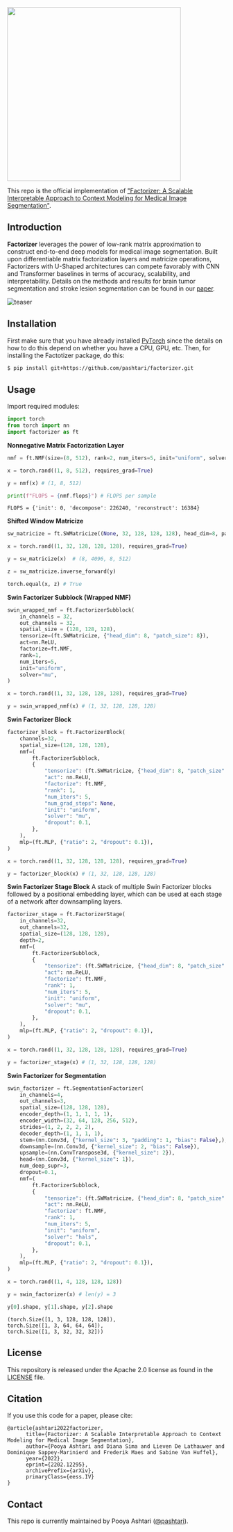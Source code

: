 <img src=figures/logo.png width="400">

This repo is the official implementation of ["Factorizer: A Scalable Interpretable Approach to Context Modeling for Medical Image Segmentation"](https://arxiv.org/abs/2202.12295).


## Introduction

**Factorizer** leverages the power of low-rank matrix approximation to construct end-to-end deep models for medical image segmentation. Built upon differentiable matrix factorization layers and matricize operations, Factorizers with U-Shaped architectures can compete favorably with CNN and Transformer baselines in terms of accuracy, scalability, and interpretability. Details on the methods and results for brain tumor segmentation and stroke lesion segmentation can be found in our [paper](https://doi.org/10.1016/j.media.2022.102706).

![teaser](figures/graphical_abstract.png)


## Installation

First make sure that you have already installed [PyTorch](https://pytorch.org/get-started/locally/) since the details on how to do this depend on whether you have a CPU, GPU, etc. Then, for installing the Factotizer package, do this:

```bash
$ pip install git+https://github.com/pashtari/factorizer.git
```


## Usage

Import required modules:

```python
import torch
from torch import nn
import factorizer as ft
```

**Nonnegative Matrix Factorization Layer**
```python
nmf = ft.NMF(size=(8, 512), rank=2, num_iters=5, init="uniform", solver="mu")

x = torch.rand((1, 8, 512), requires_grad=True)

y = nmf(x) # (1, 8, 512)

print(f"FLOPS = {nmf.flops}") # FLOPS per sample
```
    FLOPS = {'init': 0, 'decompose': 226240, 'reconstruct': 16384}

**Shifted Window Matricize**
```python
sw_matricize = ft.SWMatricize((None, 32, 128, 128, 128), head_dim=8, patch_size=8)

x = torch.rand((1, 32, 128, 128, 128), requires_grad=True)

y = sw_matricize(x)  # (8, 4096, 8, 512)

z = sw_matricize.inverse_forward(y)

torch.equal(x, z) # True
```

**Swin Factorizer Subblock (Wrapped NMF)**
```python
swin_wrapped_nmf = ft.FactorizerSubblock(
    in_channels = 32,
    out_channels = 32,
    spatial_size = (128, 128, 128),
    tensorize=(ft.SWMatricize, {"head_dim": 8, "patch_size": 8}),
    act=nn.ReLU,
    factorize=ft.NMF,
    rank=1,
    num_iters=5,
    init="uniform",
    solver="mu",
)

x = torch.rand((1, 32, 128, 128, 128), requires_grad=True)

y = swin_wrapped_nmf(x) # (1, 32, 128, 128, 128)
```

**Swin Factorizer Block**
```python
factorizer_block = ft.FactorizerBlock(
    channels=32,
    spatial_size=(128, 128, 128),
    nmf=(
        ft.FactorizerSubblock,
        {
            "tensorize": (ft.SWMatricize, {"head_dim": 8, "patch_size": 8}),
            "act": nn.ReLU,
            "factorize": ft.NMF,
            "rank": 1,
            "num_iters": 5,
            "num_grad_steps": None,
            "init": "uniform",
            "solver": "mu",
            "dropout": 0.1,
        },
    ),
    mlp=(ft.MLP, {"ratio": 2, "dropout": 0.1}),
)

x = torch.rand((1, 32, 128, 128, 128), requires_grad=True)

y = factorizer_block(x) # (1, 32, 128, 128, 128)
```

**Swin Factorizer Stage Block**
A stack of multiple Swin Factorizer blocks followed by a positional embedding layer, which can be used at each stage of a network after downsampling layers.

```python
factorizer_stage = ft.FactorizerStage(
    in_channels=32,
    out_channels=32,
    spatial_size=(128, 128, 128),
    depth=2,
    nmf=(
        ft.FactorizerSubblock,
        {
            "tensorize": (ft.SWMatricize, {"head_dim": 8, "patch_size": 8}),
            "act": nn.ReLU,
            "factorize": ft.NMF,
            "rank": 1,
            "num_iters": 5,
            "init": "uniform",
            "solver": "mu",
            "dropout": 0.1,
        },
    ),
    mlp=(ft.MLP, {"ratio": 2, "dropout": 0.1}),
)

x = torch.rand((1, 32, 128, 128, 128), requires_grad=True)

y = factorizer_stage(x) # (1, 32, 128, 128, 128)
```

**Swin Factorizer for Segmentation**
```python
swin_factorizer = ft.SegmentationFactorizer(
    in_channels=4,
    out_channels=3,
    spatial_size=(128, 128, 128),
    encoder_depth=(1, 1, 1, 1, 1),
    encoder_width=(32, 64, 128, 256, 512),
    strides=(1, 2, 2, 2, 2),
    decoder_depth=(1, 1, 1, 1),
    stem=(nn.Conv3d, {"kernel_size": 3, "padding": 1, "bias": False},),
    downsample=(nn.Conv3d, {"kernel_size": 2, "bias": False}),
    upsample=(nn.ConvTranspose3d, {"kernel_size": 2}),
    head=(nn.Conv3d, {"kernel_size": 1}),
    num_deep_supr=3,
    dropout=0.1,
    nmf=(
        ft.FactorizerSubblock,
        {
            "tensorize": (ft.SWMatricize, {"head_dim": 8, "patch_size": 8}),
            "act": nn.ReLU,
            "factorize": ft.NMF,
            "rank": 1,
            "num_iters": 5,
            "init": "uniform",
            "solver": "hals",
            "dropout": 0.1,
        },
    ),
    mlp=(ft.MLP, {"ratio": 2, "dropout": 0.1}),
)

x = torch.rand((1, 4, 128, 128, 128))

y = swin_factorizer(x) # len(y) = 3

y[0].shape, y[1].shape, y[2].shape
```

    (torch.Size([1, 3, 128, 128, 128]),
    torch.Size([1, 3, 64, 64, 64]),
    torch.Size([1, 3, 32, 32, 32]))


## License

This repository is released under the Apache 2.0 license as found in the [LICENSE](LICENSE) file.


## Citation

If you use this code for a paper, please cite:

```
@article{ashtari2022factorizer,
      title={Factorizer: A Scalable Interpretable Approach to Context Modeling for Medical Image Segmentation}, 
      author={Pooya Ashtari and Diana Sima and Lieven De Lathauwer and Dominique Sappey-Marinierd and Frederik Maes and Sabine Van Huffel},
      year={2022},
      eprint={2202.12295},
      archivePrefix={arXiv},
      primaryClass={eess.IV}
}
```


## Contact

This repo is currently maintained by Pooya Ashtari ([@pashtari](https://github.com/pashtari)).